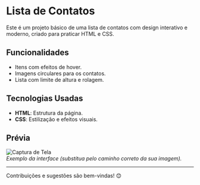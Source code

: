 # Lista de Contatos

Este é um projeto básico de uma lista de contatos com design interativo e moderno, criado para praticar HTML e CSS.

## Funcionalidades

- Itens com efeitos de hover.
- Imagens circulares para os contatos.
- Lista com limite de altura e rolagem.

## Tecnologias Usadas

- **HTML**: Estrutura da página.
- **CSS**: Estilização e efeitos visuais.

## Prévia

![Captura de Tela]()  
*Exemplo da interface (substitua pelo caminho correto da sua imagem).*

---

Contribuições e sugestões são bem-vindas! 😊
